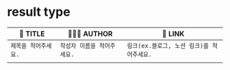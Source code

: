 # result type

|🌈 TITLE|🙋🏻‍♂️ AUTHOR|🎫 LINK|
|--|--|--|
|`제목을 적어주세요.`|`작성자 이름을 적어주세요.`|`링크(ex.블로그, 노션 링크)를 적어주세요.`|
|||
